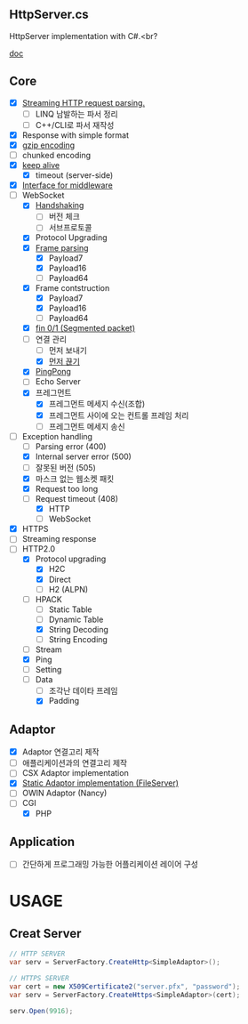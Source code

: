 HttpServer.cs
----
HttpServer implementation with C#.<br?

[doc](doc/)

Core
----
* [x] [Streaming HTTP request parsing.](src/HttpServ/Http/HttpParser.cs)
  * [ ] LINQ 남발하는 파서 정리
  * [ ] C++/CLI로 파서 재작성
* [x] Response with simple format
* [x] [gzip encoding](src/HttpServ/Http/Middlewares/GzipEncoder.cs)
* [ ] chunked encoding
* [x] [keep alive](src/HttpServ/Http/HttpSession.cs#L44-L51)
  * [x] timeout (server-side)
* [x] [Interface for middleware](src/HttpServ/IMiddleware.cs)
* [ ] WebSocket
  * [x] [Handshaking](src/HttpServ/WebSocket/Middlewares/WebSocketHandshaker.cs)
    * [ ] 버전 체크
    * [ ] 서브프로토콜
  * [x] Protocol Upgrading
  * [x] [Frame parsing](src/WebSocketParser/WebSocketParser.cpp)
    * [x] Payload7
    * [x] Payload16
    * [ ] Payload64
  * [x] Frame contstruction
    * [x] Payload7
    * [x] Payload16
    * [ ] Payload64  
  * [x] [fin 0/1 (Segmented packet)](src/HttpServ/WebSocket/WebSocketSession.cs#L68-L85)
  * [ ] 연결 관리
    * [ ] 먼저 보내기
    * [x] [먼저 끊기](src/HttpServ/Common/CloseSessionException.cs)
  * [x] [PingPong](src/HttpServ/WebSocket/Middlewares/PingPong.cs)
  * [ ] Echo Server
  * [x] 프레그먼트
    * [x] 프레그먼트 메세지 수신(조합)
    * [x] 프레그먼트 사이에 오는 컨트롤 프레임 처리
    * [ ] 프레그먼트 메세지 송신
* [ ] Exception handling
  * [ ] Parsing error (400)
  * [x] Internal server error (500)
  * [ ] 잘못된 버전 (505)
  * [x] 마스크 없는 웹소켓 패킷
  * [x] Request too long
  * [ ] Request timeout (408)
    * [x] HTTP
    * [ ] WebSocket
* [x] HTTPS
* [ ] Streaming response
* [ ] HTTP2.0
  * [x] Protocol upgrading
    * [x] H2C
    * [x] Direct
    * [ ] H2 (ALPN)
  * [ ] HPACK
    * [ ] Static Table
    * [ ] Dynamic Table
    * [x] String Decoding
    * [ ] String Encoding
  * [ ] Stream
  * [x] Ping
  * [ ] Setting
  * [ ] Data
    * [ ] 조각난 데이타 프레임
    * [x] Padding
    
Adaptor
----
* [x] Adaptor 연결고리 제작
* [ ] 애플리케이션과의 연결고리 제작
* [ ] CSX Adaptor implementation
* [x] [Static Adaptor implementation (FileServer)](src/StaticFileAdaptor/Program.cs)
* [ ] OWIN Adaptor (Nancy)
* [ ] CGI
  * [x] PHP
  
Application
----
* [ ] 간단하게 프로그래밍 가능한 어플리케이션 레이어 구성


USAGE
====

Creat Server
----
```cs
// HTTP SERVER
var serv = ServerFactory.CreateHttp<SimpleAdaptor>();

// HTTPS SERVER
var cert = new X509Certificate2("server.pfx", "password");
var serv = ServerFactory.CreateHttps<SimpleAdaptor>(cert);

serv.Open(9916);
```

